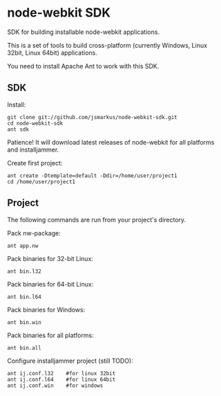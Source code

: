 node-webkit SDK
===============

SDK for building installable node-webkit applications.

This is a set of tools to build cross-platform (currently Windows, Linux 32bit, Linux 64bit) applications.

You need to install Apache Ant to work with this SDK.

## SDK

Install:

    git clone git://github.com/jsmarkus/node-webkit-sdk.git
    cd node-webkit-sdk
    ant sdk

Patience! It will download latest releases of node-webkit for all platforms and installjammer.

Create first project:

    ant create -Dtemplate=default -Ddir=/home/user/project1
    cd /home/user/project1

## Project

The following commands are run from your project's directory.

Pack nw-package:

    ant app.nw

Pack binaries for 32-bit Linux:

    ant bin.l32

Pack binaries for 64-bit Linux:

    ant bin.l64

Pack binaries for Windows:

    ant bin.win

Pack binaries for all platforms:

    ant bin.all

Configure installjammer project (still TODO):

    ant ij.conf.l32    #for linux 32bit
    ant ij.conf.l64    #for linux 64bit
    ant ij.conf.win    #for windows
